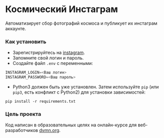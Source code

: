# Космический Инстаграм
Автоматизирует сбор фотографий космоса и публикует их инстаграм аккаунте.

### Как установить
- Зарегистрируйтесь на [instagram](https://www.instagram.com).
- Запомните свой логин и пароль.
- Создайте файл `.env` с переменными:
```python
INSTAGRAM_LOGIN=<Ваш логин>
INSTAGRAM_PASSWORD=<Ваш пароль>
```

- Python3 должен быть уже установлен. 
Затем используйте `pip` (или `pip3`, есть конфликт с Python2) для установки зависимостей:
```
pip install -r requirements.txt
```

### Цель проекта

Код написан в образовательных целях на онлайн-курсе для веб-разработчиков [dvmn.org](https://dvmn.org/).